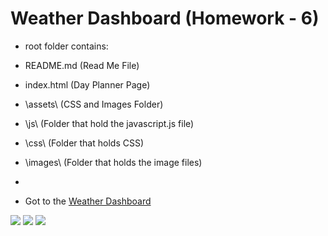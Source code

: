 # Weather Dashboard (Homework - 6)

* root folder contains:

* README.md      (Read Me File)
* index.html     (Day Planner Page)
* \assets\       (CSS and Images Folder)
*   \js\        (Folder that hold the javascript.js file)
*   \css\       (Folder that holds CSS)
*   \images\     (Folder that holds the image files)

* 

* Got to the 
<a href="https://bbrintle.github.io/6-Weather-Dashboard/">Weather Dashboard</a>
<img src="./assets/images/.PNG">
<img src="./assets/images/.PNG">
<img src="./assets/images/.PNG">